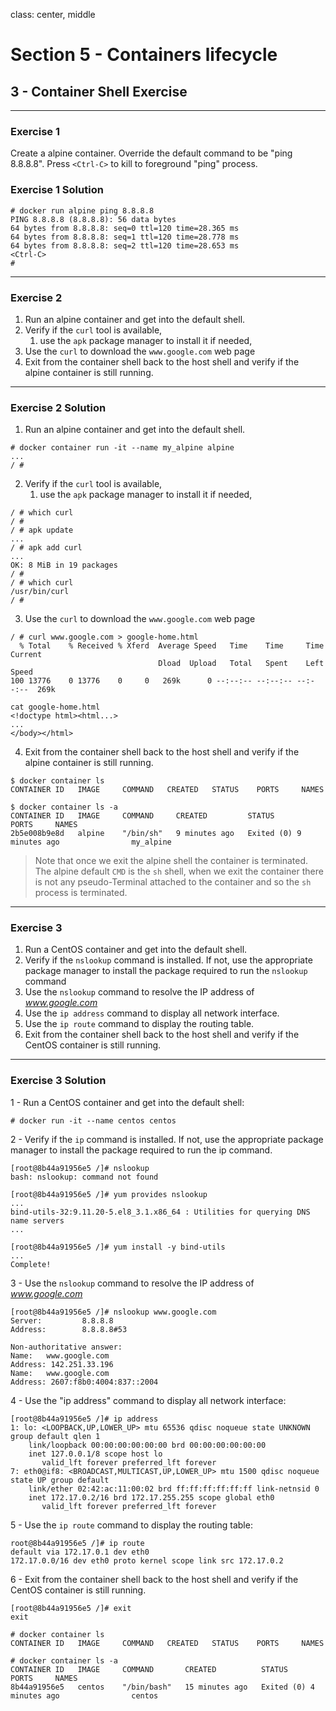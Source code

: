 class: center, middle
# Section 5 - Containers lifecycle
## 3 - Container Shell Exercise 
---

### Exercise 1
Create a alpine container. Override the default command to be "ping 8.8.8.8". 
Press `<Ctrl-C>` to kill to foreground "ping" process. 

### Exercise 1  Solution 
```console
# docker run alpine ping 8.8.8.8
PING 8.8.8.8 (8.8.8.8): 56 data bytes
64 bytes from 8.8.8.8: seq=0 ttl=120 time=28.365 ms
64 bytes from 8.8.8.8: seq=1 ttl=120 time=28.778 ms
64 bytes from 8.8.8.8: seq=2 ttl=120 time=28.653 ms
<Ctrl-C>
#
```

---
### Exercise 2 
 1. Run an alpine container and get into the default shell.
 2. Verify if the `curl` tool is available,  
    1. use the `apk` package manager to install it if needed,
 3. Use the `curl` to download the `www.google.com` web page
 4. Exit from the container shell back to the host shell and verify if the alpine container is still running.
---

### Exercise 2 Solution 
 1. Run an alpine container and get into the default shell.
```console
# docker container run -it --name my_alpine alpine
...
/ #
```

 2. Verify if the `curl` tool is available,  
    1. use the `apk` package manager to install it if needed,

```console
/ # which curl
/ #
/ # apk update
...
/ # apk add curl
...
OK: 8 MiB in 19 packages
/ #
/ # which curl
/usr/bin/curl
/ # 
```

 3. Use the `curl` to download the `www.google.com` web page 

```console
/ # curl www.google.com > google-home.html
  % Total    % Received % Xferd  Average Speed   Time    Time     Time  Current
                                 Dload  Upload   Total   Spent    Left  Speed
100 13776    0 13776    0     0   269k      0 --:--:-- --:--:-- --:--:--  269k

cat google-home.html
<!doctype html><html...>
...
</body></html>
```

 4. Exit from the container shell back to the host shell and verify if the alpine container is still running.

```console 
$ docker container ls
CONTAINER ID   IMAGE     COMMAND   CREATED   STATUS    PORTS     NAMES

$ docker container ls -a
CONTAINER ID   IMAGE     COMMAND     CREATED         STATUS                        PORTS     NAMES
2b5e008b9e8d   alpine    "/bin/sh"   9 minutes ago   Exited (0) 9 minutes ago                my_alpine
```

> Note that once we exit the alpine shell the container is terminated.
> The alpine default `CMD` is the `sh` shell, when we exit the container there is not any pseudo-Terminal attached to the container and so the `sh` process is terminated.

---

### Exercise 3
 1. Run a CentOS container and get into the default shell.
 2. Verify if the `nslookup` command is installed. If not, use the appropriate package manager to install the package required to run the `nslookup` command
 3. Use the `nslookup` command to resolve the IP address of *www.google.com*
 4. Use the `ip address` command to display all network interface. 
 5. Use the `ip route` command to display the routing table.
 6. Exit from the container shell back to the host shell and verify if the CentOS container is still running.

---

### Exercise 3 Solution 

1 - Run a CentOS container and get into the default shell:
```console 
# docker run -it --name centos centos
```

2 - Verify if the `ip` command is installed. If not, use the appropriate package manager to install the package required to run the ip command.
```console  
[root@8b44a91956e5 /]# nslookup
bash: nslookup: command not found

[root@8b44a91956e5 /]# yum provides nslookup
...    
bind-utils-32:9.11.20-5.el8_3.1.x86_64 : Utilities for querying DNS name servers
...

[root@8b44a91956e5 /]# yum install -y bind-utils
...
Complete!
```

3 - Use the `nslookup` command to resolve the IP address of *www.google.com*
```
[root@8b44a91956e5 /]# nslookup www.google.com
Server:         8.8.8.8
Address:        8.8.8.8#53

Non-authoritative answer:
Name:   www.google.com
Address: 142.251.33.196
Name:   www.google.com
Address: 2607:f8b0:4004:837::2004
```

4 - Use the "ip address" command to display all network interface: 
```console 
[root@8b44a91956e5 /]# ip address
1: lo: <LOOPBACK,UP,LOWER_UP> mtu 65536 qdisc noqueue state UNKNOWN group default qlen 1
    link/loopback 00:00:00:00:00:00 brd 00:00:00:00:00:00
    inet 127.0.0.1/8 scope host lo
       valid_lft forever preferred_lft forever
7: eth0@if8: <BROADCAST,MULTICAST,UP,LOWER_UP> mtu 1500 qdisc noqueue state UP group default 
    link/ether 02:42:ac:11:00:02 brd ff:ff:ff:ff:ff:ff link-netnsid 0
    inet 172.17.0.2/16 brd 172.17.255.255 scope global eth0
       valid_lft forever preferred_lft forever
```

5 - Use the `ip route` command to display the routing table: 
```console 
root@8b44a91956e5 /]# ip route  
default via 172.17.0.1 dev eth0 
172.17.0.0/16 dev eth0 proto kernel scope link src 172.17.0.2
```

6 - Exit from the container shell back to the host shell and verify if the CentOS container is still running.
```console 
[root@8b44a91956e5 /]# exit
exit

# docker container ls 
CONTAINER ID   IMAGE     COMMAND   CREATED   STATUS    PORTS     NAMES

# docker container ls -a 
CONTAINER ID   IMAGE     COMMAND       CREATED          STATUS                        PORTS     NAMES
8b44a91956e5   centos    "/bin/bash"   15 minutes ago   Exited (0) 4 minutes ago                centos
```

